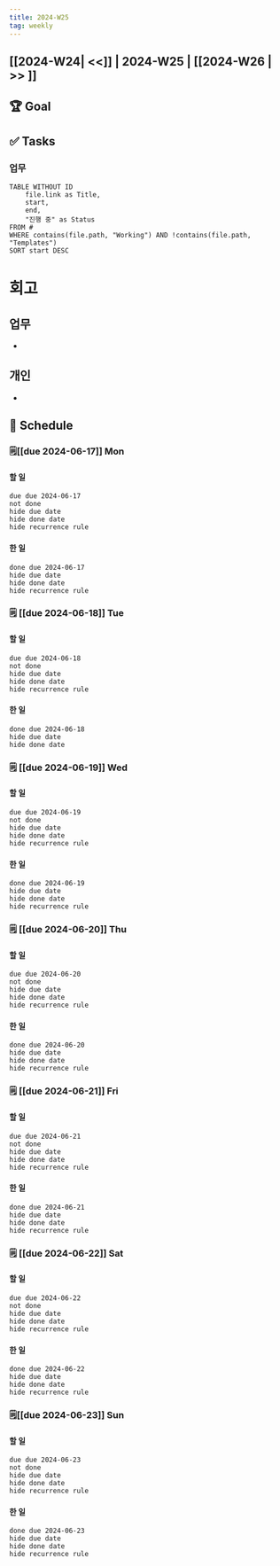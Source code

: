 ```yaml
---
title: 2024-W25
tag: weekly
---
```


## [[2024-W24| <<]] | 2024-W25 | [[2024-W26 | >> ]]

## 🏆 Goal

## ✅ Tasks
### 업무
```dataview
TABLE WITHOUT ID
    file.link as Title,
    start,
    end,
    "진행 중" as Status
FROM #
WHERE contains(file.path, "Working") AND !contains(file.path, "Templates") 
SORT start DESC
```
# 회고
## 업무
- 
## 개인
- 

## 📅 Schedule
###  🗒️[[due 2024-06-17]] Mon
#### 할 일
```tasks 
due due 2024-06-17
not done
hide due date
hide done date
hide recurrence rule
```
#### 한 일
```tasks 
done due 2024-06-17
hide due date
hide done date
hide recurrence rule
```
###  🗒️ [[due 2024-06-18]]  Tue
#### 할 일
```tasks 
due due 2024-06-18
not done
hide due date
hide done date
hide recurrence rule
```
#### 한 일
```tasks 
done due 2024-06-18
hide due date
hide done date
```
###  🗒️ [[due 2024-06-19]]  Wed
#### 할 일
```tasks 
due due 2024-06-19
not done
hide due date
hide done date
hide recurrence rule
```
#### 한 일
```tasks 
done due 2024-06-19
hide due date
hide done date
hide recurrence rule
```
###  🗒️ [[due 2024-06-20]]  Thu
#### 할 일
```tasks 
due due 2024-06-20
not done
hide due date
hide done date
hide recurrence rule
```
#### 한 일
```tasks 
done due 2024-06-20
hide due date
hide done date
hide recurrence rule
```
###  🗒️ [[due 2024-06-21]]  Fri
#### 할 일
```tasks 
due due 2024-06-21
not done
hide due date
hide done date
hide recurrence rule
```
#### 한 일
```tasks 
done due 2024-06-21
hide due date
hide done date
hide recurrence rule
```
###  🗒️ [[due 2024-06-22]]  Sat
#### 할 일
```tasks 
due due 2024-06-22
not done
hide due date
hide done date
hide recurrence rule
```
#### 한 일
```tasks 
done due 2024-06-22
hide due date
hide done date
hide recurrence rule
```
###  🗒️[[due 2024-06-23]]  Sun
#### 할 일
```tasks 
due due 2024-06-23
not done
hide due date
hide done date
hide recurrence rule
```
#### 한 일
```tasks 
done due 2024-06-23
hide due date
hide done date
hide recurrence rule
```